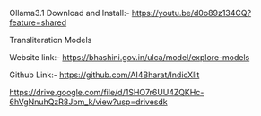 Ollama3.1 Download and Install:- https://youtu.be/d0o89z134CQ?feature=shared

Transliteration Models

Website link:- https://bhashini.gov.in/ulca/model/explore-models

Github Link:- https://github.com/AI4Bharat/IndicXlit

https://drive.google.com/file/d/1SHO7r6UU4ZQKHc-6hVgNnuhQzR8Jbm_k/view?usp=drivesdk

